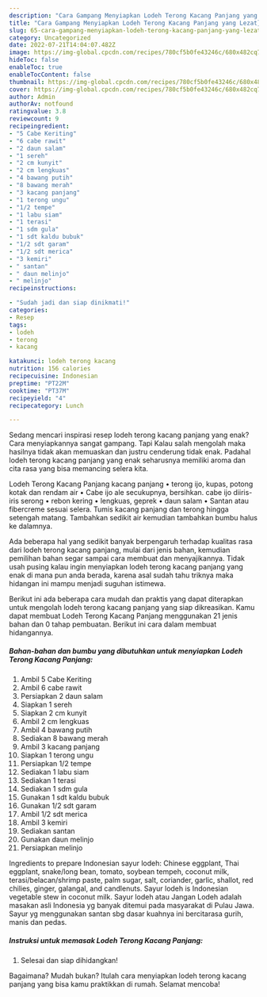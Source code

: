 ```yaml
---
description: "Cara Gampang Menyiapkan Lodeh Terong Kacang Panjang yang Lezat}"
title: "Cara Gampang Menyiapkan Lodeh Terong Kacang Panjang yang Lezat}"
slug: 65-cara-gampang-menyiapkan-lodeh-terong-kacang-panjang-yang-lezat
category: Uncategorized
date: 2022-07-21T14:04:07.482Z
image: https://img-global.cpcdn.com/recipes/780cf5b0fe43246c/680x482cq70/lodeh-terong-kacang-panjang-foto-resep-utama.jpg
hideToc: false
enableToc: true
enableTocContent: false
thumbnail: https://img-global.cpcdn.com/recipes/780cf5b0fe43246c/680x482cq70/lodeh-terong-kacang-panjang-foto-resep-utama.jpg
cover: https://img-global.cpcdn.com/recipes/780cf5b0fe43246c/680x482cq70/lodeh-terong-kacang-panjang-foto-resep-utama.jpg
author: Admin
authorAv: notfound
ratingvalue: 3.8
reviewcount: 9
recipeingredient:
- "5 Cabe Keriting"
- "6 cabe rawit"
- "2 daun salam"
- "1 sereh"
- "2 cm kunyit"
- "2 cm lengkuas"
- "4 bawang putih"
- "8 bawang merah"
- "3 kacang panjang"
- "1 terong ungu"
- "1/2 tempe"
- "1 labu siam"
- "1 terasi"
- "1 sdm gula"
- "1 sdt kaldu bubuk"
- "1/2 sdt garam"
- "1/2 sdt merica"
- "3 kemiri"
- " santan"
- " daun melinjo"
- " melinjo"
recipeinstructions:

- "Sudah jadi dan siap dinikmati!"
categories:
- Resep
tags:
- lodeh
- terong
- kacang

katakunci: lodeh terong kacang 
nutrition: 156 calories
recipecuisine: Indonesian
preptime: "PT22M"
cooktime: "PT37M"
recipeyield: "4"
recipecategory: Lunch

---
```



Sedang mencari inspirasi resep lodeh terong kacang panjang yang enak? Cara menyiapkannya sangat gampang. Tapi Kalau salah mengolah maka hasilnya tidak akan memuaskan dan justru cenderung tidak enak. Padahal lodeh terong kacang panjang yang enak seharusnya memiliki aroma dan cita rasa yang bisa memancing selera kita.


Lodeh Terong Kacang Panjang kacang panjang • terong ijo, kupas, potong kotak dan rendam air • Cabe ijo ale secukupnya, bersihkan. cabe ijo diiris-iris serong • rebon kering • lengkuas, geprek • daun salam • Santan atau fibercreme sesuai selera. Tumis kacang panjang dan terong hingga setengah matang. Tambahkan sedikit air kemudian tambahkan bumbu halus ke dalamnya.

Ada beberapa hal yang sedikit banyak berpengaruh terhadap kualitas rasa dari lodeh terong kacang panjang, mulai dari jenis bahan, kemudian pemilihan bahan segar sampai cara membuat dan menyajikannya. Tidak usah pusing kalau ingin menyiapkan lodeh terong kacang panjang yang enak di mana pun anda berada, karena asal sudah tahu triknya maka hidangan ini mampu menjadi suguhan istimewa.


Berikut ini ada beberapa cara mudah dan praktis yang dapat diterapkan untuk mengolah lodeh terong kacang panjang yang siap dikreasikan. Kamu dapat membuat Lodeh Terong Kacang Panjang menggunakan 21 jenis bahan dan 0 tahap pembuatan. Berikut ini cara dalam membuat hidangannya.

<!--inarticleads1-->

##### Bahan-bahan dan bumbu yang dibutuhkan untuk menyiapkan Lodeh Terong Kacang Panjang:

1. Ambil 5 Cabe Keriting
1. Ambil 6 cabe rawit
1. Persiapkan 2 daun salam
1. Siapkan 1 sereh
1. Siapkan 2 cm kunyit
1. Ambil 2 cm lengkuas
1. Ambil 4 bawang putih
1. Sediakan 8 bawang merah
1. Ambil 3 kacang panjang
1. Siapkan 1 terong ungu
1. Persiapkan 1/2 tempe
1. Sediakan 1 labu siam
1. Sediakan 1 terasi
1. Sediakan 1 sdm gula
1. Gunakan 1 sdt kaldu bubuk
1. Gunakan 1/2 sdt garam
1. Ambil 1/2 sdt merica
1. Ambil 3 kemiri
1. Sediakan  santan
1. Gunakan  daun melinjo
1. Persiapkan  melinjo


Ingredients to prepare Indonesian sayur lodeh: Chinese eggplant, Thai eggplant, snake/long bean, tomato, soybean tempeh, coconut milk, terasi/belacan/shrimp paste, palm sugar, salt, coriander, garlic, shallot, red chilies, ginger, galangal, and candlenuts. Sayur lodeh is Indonesian vegetable stew in coconut milk. Sayur lodeh atau Jangan Lodeh adalah masakan asli Indonesia yg banyak ditemui pada masyarakat di Pulau Jawa. Sayur yg menggunakan santan sbg dasar kuahnya ini bercitarasa gurih, manis dan pedas. 

<!--inarticleads2-->

##### Instruksi untuk memasak Lodeh Terong Kacang Panjang:


1. Selesai dan siap dihidangkan!



Bagaimana? Mudah bukan? Itulah cara menyiapkan lodeh terong kacang panjang yang bisa kamu praktikkan di rumah. Selamat mencoba!
